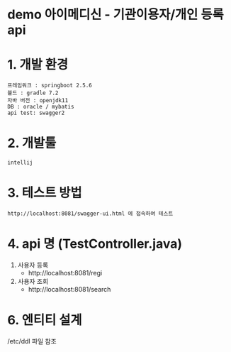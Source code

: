 demo 
아이메디신 - 기관이용자/개인 등록 api
======================


# 1. 개발 환경
    프레임워크 : springboot 2.5.6 
    뷸드 : gradle 7.2 
    자바 버전 : openjdk11 
    DB : oracle / mybatis
    api test: swagger2
# 2. 개발툴
    intellij


# 3. 테스트 방법
    http://localhost:8081/swagger-ui.html 에 접속하여 테스트



# 4. api 명 (TestController.java)
1. 사용자 등록
    - http://localhost:8081/regi
2. 사용자 조회
    - http://localhost:8081/search


# 6. 엔티티 설계 

/etc/ddl 파일 참조 